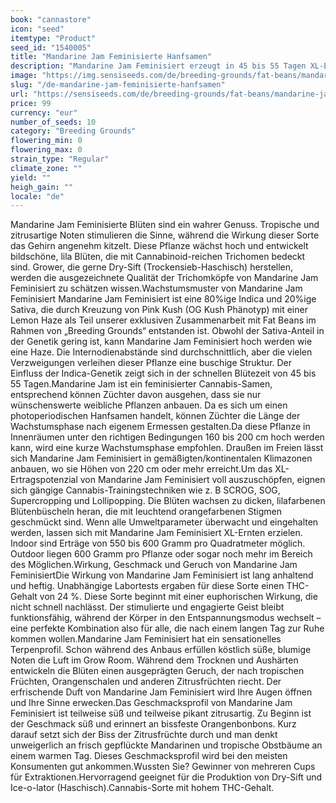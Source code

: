 ```yaml
---
book: "cannastore"
icon: "seed"
itemtype: "Product"
seed_id: "1540005"
title: "Mandarine Jam Feminisierte Hanfsamen"
description: "Mandarine Jam Feminisiert erzeugt in 45 bis 55 Tagen XL-Erträge. Wunderschön und toller Geschmack. Die lila Blüten und tropischen Aromen stehlen die Show."
image: "https://img.sensiseeds.com/de/breeding-grounds/fat-beans/mandarine-jam-feminisiert-image.png"
slug: "/de-mandarine-jam-feminisierte-hanfsamen"
url: "https://sensiseeds.com/de/breeding-grounds/fat-beans/mandarine-jam-feminisiert?a_aid=cannastore"
price: 99
currency: "eur"
number_of_seeds: 10
category: "Breeding Grounds"
flowering_min: 0
flowering_max: 0
strain_type: "Regular"
climate_zone: ""
yield: ""
heigh_gain: ""
locale: "de"
---
```

Mandarine Jam Feminisierte Blüten sind ein wahrer Genuss. Tropische und zitrusartige Noten stimulieren die Sinne, während die Wirkung dieser Sorte das Gehirn angenehm kitzelt. Diese Pflanze wächst hoch und entwickelt bildschöne, lila Blüten, die mit Cannabinoid-reichen Trichomen bedeckt sind. Grower, die gerne Dry-Sift (Trockensieb-Haschisch) herstellen, werden die ausgezeichnete Qualität der Trichomköpfe von Mandarine Jam Feminisiert zu schätzen wissen.Wachstumsmuster von Mandarine Jam Feminisiert Mandarine Jam Feminisiert ist eine 80%ige Indica und 20%ige Sativa, die durch Kreuzung von Pink Kush (OG Kush Phänotyp) mit einer Lemon Haze als Teil unserer exklusiven Zusammenarbeit mit Fat Beans im Rahmen von „Breeding Grounds“ entstanden ist. Obwohl der Sativa-Anteil in der Genetik gering ist, kann Mandarine Jam Feminisiert hoch werden wie eine Haze. Die Internodienabstände sind durchschnittlich, aber die vielen Verzweigungen verleihen dieser Pflanze eine buschige Struktur. Der Einfluss der Indica-Genetik zeigt sich in der schnellen Blütezeit von 45 bis 55 Tagen.Mandarine Jam ist ein feminisierter Cannabis-Samen, entsprechend können Züchter davon ausgehen, dass sie nur wünschenswerte weibliche Pflanzen anbauen. Da es sich um einen photoperiodischen Hanfsamen handelt, können Züchter die Länge der Wachstumsphase nach eigenem Ermessen gestalten.Da diese Pflanze in Innenräumen unter den richtigen Bedingungen 160 bis 200 cm hoch werden kann, wird eine kurze Wachstumsphase empfohlen. Draußen im Freien lässt sich Mandarine Jam Feminisiert in gemäßigten/kontinentalen Klimazonen anbauen, wo sie Höhen von 220 cm oder mehr erreicht.Um das XL-Ertragspotenzial von Mandarine Jam Feminisiert voll auszuschöpfen, eignen sich gängige Cannabis-Trainingstechniken wie z. B SCROG, SOG, Supercropping und Lollipopping. Die Blüten wachsen zu dicken, lilafarbenen Blütenbüscheln heran, die mit leuchtend orangefarbenen Stigmen geschmückt sind. Wenn alle Umweltparameter überwacht und eingehalten werden, lassen sich mit Mandarine Jam Feminisiert XL-Ernten erzielen. Indoor sind Erträge von 550 bis 600 Gramm pro Quadratmeter möglich. Outdoor liegen 600 Gramm pro Pflanze oder sogar noch mehr im Bereich des Möglichen.Wirkung, Geschmack und Geruch von Mandarine Jam FeminisiertDie Wirkung von Mandarine Jam Feminisiert ist lang anhaltend und heftig. Unabhängige Labortests ergaben für diese Sorte einen THC-Gehalt von 24 %. Diese Sorte beginnt mit einer euphorischen Wirkung, die nicht schnell nachlässt. Der stimulierte und engagierte Geist bleibt funktionsfähig, während der Körper in den Entspannungsmodus wechselt – eine perfekte Kombination also für alle, die nach einem langen Tag zur Ruhe kommen wollen.Mandarine Jam Feminisiert hat ein sensationelles Terpenprofil. Schon während des Anbaus erfüllen köstlich süße, blumige Noten die Luft im Grow Room. Während dem Trocknen und Aushärten entwickeln die Blüten einen ausgeprägten Geruch, der nach tropischen Früchten, Orangenschalen und anderen Zitrusfrüchten riecht. Der erfrischende Duft von Mandarine Jam Feminisiert wird Ihre Augen öffnen und Ihre Sinne erwecken.Das Geschmacksprofil von Mandarine Jam Feminisiert ist teilweise süß und teilweise pikant zitrusartig. Zu Beginn ist der Geschmack süß und erinnert an bissfeste Orangenbonbons. Kurz darauf setzt sich der Biss der Zitrusfrüchte durch und man denkt unweigerlich an frisch gepflückte Mandarinen und tropische Obstbäume an einem warmen Tag. Dieses Geschmacksprofil wird bei den meisten Konsumenten gut ankommen.Wussten Sie? Gewinner von mehreren Cups für Extraktionen.Hervorragend geeignet für die Produktion von Dry-Sift und Ice-o-lator (Haschisch).Cannabis-Sorte mit hohem THC-Gehalt.
